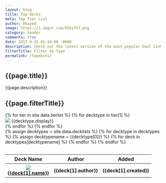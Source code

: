 ```yaml
---
layout: blog
title: Top Decks
meta: Top Tier List
author: Dkayed
image: https://i.imgur.com/5GSyTo7.png
category: header
comments: true
date: 2017-9-15 01:34:00 -0600
description: Check out the latest version of the most popular Duel Links decklists.
filterTitle: Filter by Type
permalink: /topdecks/  
---
```


## {{page.title}}

<p class="text-muted"> {{page.description}} </p>

## {{page.filterTitle}}

<div class="decktype-filter row">
    {% for tier in site.data.tierlist %}
        {% for decktype in tier[1] %}
            <div class="btn-wrapper col-sm-6 col-md-4 col-lg-3">
                <div class="btn-decktype" onclick="location.href='{{sire.url}}/topdecks/{{decktype.id}}/';">
                    <img src="http://yugiohprices.com/api/card_image/{{decktype.card}}">
                    <span>{{decktype.display}}</span>
                </div>
            </div>
        {% endfor %}
    {% endfor %}
</div>

<table class="table" style="margin-top: 2rem;" id="topDeckTable">
    <thead>
        <tr>
            <th>Deck Name</th>
            <th>Author</th>
            <th>Added</th>
        </tr>
    </thead>
    <tbody>
        {% assign decktypes = site.data.decklists %}
        {% for decktype in decktypes %}
            {% assign decktypename = {{decktype[0]}} %}
            {% for deck in decktypes[decktypename] %}
                <tr>
                    <th>
                        <div class="row">
                            <div class="col-lg-1">
                                <div class="thumbnail">
                                    <img src="http://yugiohprices.com/api/card_image/{{deck[1].main[0].name}}" class="portrait" />  
                                </div>
                            </div>
                            <div class="col-lg-11">
                                <a href="{{site.url}}/topdecks/{{decktypename}}/{{deck[1].name | downcase | replace: " ", "-" }}">{{deck[1].name}}</a>    
                            </div>
                        </div>
                    </th>
                    <th>{{deck[1].author}}</th>
                    <th>{{deck[1].created}}</th>
                </tr>
            {% endfor %}
        {% endfor %}
    </tbody>
</table>

